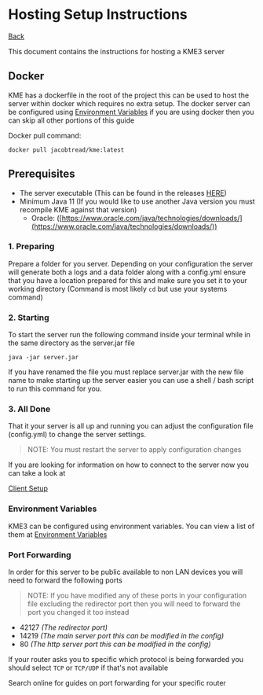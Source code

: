 # Hosting Setup Instructions

[Back](../README.md)

This document contains the instructions for hosting a KME3 server

## Docker

KME has a dockerfile in the root of the project this can be used to host the server within docker
which requires no extra setup. The docker server can be configured using [Environment Variables](docs/ENV.md)
if you are using docker then you can skip all other portions of this guide


Docker pull command:
```shell
docker pull jacobtread/kme:latest
```

## Prerequisites
- The server executable (This can be found in the releases [HERE](https://github.com/jacobtread/KME3/releases/latest))
- Minimum Java 11 (If you would like to use another Java version you must recompile KME against that version)
    - Oracle: ([https://www.oracle.com/java/technologies/downloads/](https://www.oracle.com/java/technologies/downloads/))


### 1. Preparing

Prepare a folder for you server. Depending on your configuration the server will generate both
a logs and a data folder along with a config.yml ensure that you have a location prepared for this
and make sure you set it to your working directory (Command is most likely `cd` but use your systems command)

### 2. Starting

To start the server run the following command inside your terminal
while in the same directory as the server.jar file

```java -jar server.jar```

If you have renamed the file you must replace server.jar with the new file name
to make starting up the server easier you can use a shell / bash script to run this
command for you.

### 3. All Done

That it your server is all up and running you can adjust the configuration file (config.yml)
to change the server settings.

> NOTE: You must restart the server to apply configuration changes

If you are looking for information on how to connect to the server now you can take a look at

[Client Setup](SETUP_CLIENT.md)

### Environment Variables

KME3 can be configured using environment variables. You can view a list of them at [Environment Variables](./ENV.md)

### Port Forwarding

In order for this server to be public available to non LAN devices you will need
to forward the following ports

> NOTE: If you have modified any of these ports in your configuration file
> excluding the redirector port then you will need to forward the port you
> changed it too instead

- 42127 _(The redirector port)_
- 14219 _(The main server port this can be modified in the config)_
- 80 _(The http server port this can be modified in the config)_

If your router asks you to specific which protocol is being forwarded you 
should select `TCP` or `TCP/UDP` if that's not available

Search online for guides on port forwarding for your specific router 